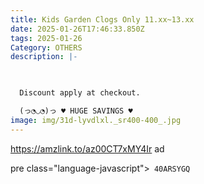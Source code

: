 ```yaml
---
title: Kids Garden Clogs Only 11.xx~13.xx
date: 2025-01-26T17:46:33.850Z
tags: 2025-01-26
Category: OTHERS
description: |-
  


  Discount apply at checkout.

  (っ◔◡◔)っ ♥ HUGE SAVINGS ♥
image: img/31d-lyvdlxl._sr400-400_.jpg
---
```

https://amzlink.to/az00CT7xMY4Ir   ad

pre class="language-javascript"><code
class="language-javascript"> 40ARSYGQ </code></pre>